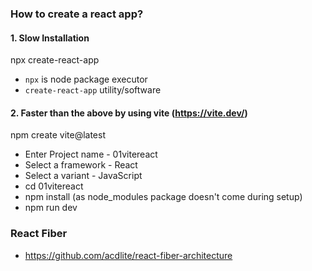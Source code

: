 ### How to create a react app?

#### 1. Slow Installation

npx create-react-app <project-name>

- `npx` is node package executor
- `create-react-app` utility/software

#### 2. Faster than the above by using vite (https://vite.dev/)

npm create vite@latest

- Enter Project name - 01vitereact
- Select a framework - React
- Select a variant - JavaScript
- cd 01vitereact
- npm install (as node_modules package doesn't come during setup)
- npm run dev

### React Fiber

- https://github.com/acdlite/react-fiber-architecture
